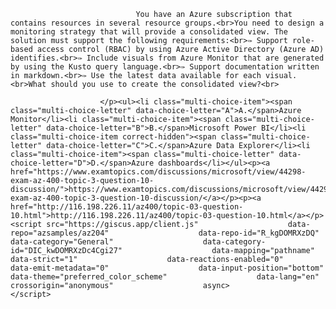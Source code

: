 <p class="card-text">
							
								You have an Azure subscription that contains resources in several resource groups.<br>You need to design a monitoring strategy that will provide a consolidated view. The solution must support the following requirements:<br>✑ Support role-based access control (RBAC) by using Azure Active Directory (Azure AD) identifies.<br>✑ Include visuals from Azure Monitor that are generated by using the Kusto query language.<br>✑ Support documentation written in markdown.<br>✑ Use the latest data available for each visual.<br>What should you use to create the consolidated view?<br>
							
						</p><ul><li class="multi-choice-item"><span class="multi-choice-letter" data-choice-letter="A">A.</span>Azure Monitor</li><li class="multi-choice-item"><span class="multi-choice-letter" data-choice-letter="B">B.</span>Microsoft Power BI</li><li class="multi-choice-item correct-hidden"><span class="multi-choice-letter" data-choice-letter="C">C.</span>Azure Data Explorer</li><li class="multi-choice-item"><span class="multi-choice-letter" data-choice-letter="D">D.</span>Azure dashboards</li></ul><p><a href="https://www.examtopics.com/discussions/microsoft/view/44298-exam-az-400-topic-3-question-10-discussion/">https://www.examtopics.com/discussions/microsoft/view/44298-exam-az-400-topic-3-question-10-discussion/</a></p><p><a href="http://116.198.226.11/az400/topic-03-question-10.html">http://116.198.226.11/az400/topic-03-question-10.html</a></p><script src="https://giscus.app/client.js"                    data-repo="azsamples/az204"                    data-repo-id="R_kgDOMRXzDQ"                    data-category="General"                    data-category-id="DIC_kwDOMRXzDc4Cgi27"                    data-mapping="pathname"                    data-strict="1"                    data-reactions-enabled="0"                    data-emit-metadata="0"                    data-input-position="bottom"                    data-theme="preferred_color_scheme"                    data-lang="en"                    crossorigin="anonymous"                    async>                    </script>